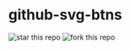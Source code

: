 github-svg-btns
===============

![star this repo](http://ddavison.github.io/github-svg-btns/star.svg?user=ddavison&repo=github-svg-btns)
![fork this repo](http://ddavison.github.io/github-svg-btns/fork.svg?user=ddavison&repo=github-svg-btns)
